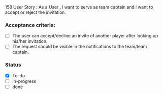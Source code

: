158 User Story : As a User , I want to serve as team captain and I want to accept or reject the invitation.
### Acceptance criteria:
- [ ] The user can accept/decline an invite of another player after looking up his/her invitation.
- [ ] The request should be visible in the notifications to the team/team captain.
### Status 
- [x] To-do
- [ ] in-progress
- [ ] done
